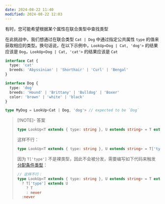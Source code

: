 ```yaml
---
date: 2024-08-22 11:40
modified: 2024-08-22 12:03
---
```


有时，您可能希望根据某个属性在联合类型中查找类型

在此挑战中，我们想通过在联合类型 `Cat | Dog` 中通过指定公共属性 `type` 的值来获取相应的类型。换句话说，在以下示例中，`LookUp<Dog | Cat, 'dog'>` 的结果应该是 `Dog`，`LookUp<Dog | Cat, 'cat'>` 的结果应该是 `Cat`

```ts
interface Cat {
  type: 'cat'
  breeds: 'Abyssinian' | 'Shorthair' | 'Curl' | 'Bengal'
}

interface Dog {
  type: 'dog'
  breeds: 'Hound' | 'Brittany' | 'Bulldog' | 'Boxer'
  color: 'brown' | 'white' | 'black'
}

type MyDog = LookUp<Cat | Dog, 'dog'> // expected to be `Dog`
```

> [!NOTE]- 答案
> 
> ```ts
> type LookUp<T extends { type: string }, U extends string> = T extends { type: U } ? T : never
> ```
> 
> 这样不行：
> 
> ```ts
> type LookUp<T extends { type: string }, U extends string> = T['type'] extends U ? T : never
> ```
> 
> 因为 `T['type']` 不是裸类型，因此不会被分发，需要编写如下代码来触发[分配条件类型](https://www.typescriptlang.org/docs/handbook/2/conditional-types.html#distributive-conditional-types)：
> 
> ```ts
> // 这样不行：
> type LookUp<T extends { type: string }, U extends string> = T extends T
>   ? T['type'] extends U
>     ? T
>     : never
>   :never
> ```
